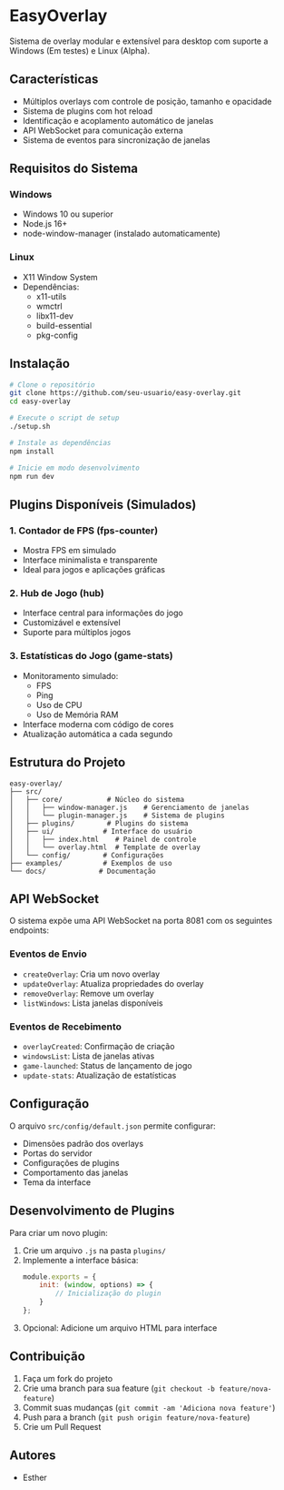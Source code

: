 # EasyOverlay

Sistema de overlay modular e extensível para desktop com suporte a Windows (Em testes) e Linux (Alpha).

## Características

- Múltiplos overlays com controle de posição, tamanho e opacidade
- Sistema de plugins com hot reload
- Identificação e acoplamento automático de janelas
- API WebSocket para comunicação externa
- Sistema de eventos para sincronização de janelas

## Requisitos do Sistema

### Windows
- Windows 10 ou superior
- Node.js 16+
- node-window-manager (instalado automaticamente)

### Linux
- X11 Window System
- Dependências:
  - x11-utils
  - wmctrl
  - libx11-dev
  - build-essential
  - pkg-config

## Instalação

```bash
# Clone o repositório
git clone https://github.com/seu-usuario/easy-overlay.git
cd easy-overlay

# Execute o script de setup
./setup.sh

# Instale as dependências
npm install

# Inicie em modo desenvolvimento
npm run dev
```

## Plugins Disponíveis (Simulados)

### 1. Contador de FPS (fps-counter)
- Mostra FPS em simulado
- Interface minimalista e transparente
- Ideal para jogos e aplicações gráficas

### 2. Hub de Jogo (hub)
- Interface central para informações do jogo
- Customizável e extensível
- Suporte para múltiplos jogos

### 3. Estatísticas do Jogo (game-stats)
- Monitoramento simulado:
  - FPS
  - Ping
  - Uso de CPU
  - Uso de Memória RAM
- Interface moderna com código de cores
- Atualização automática a cada segundo

## Estrutura do Projeto

```
easy-overlay/
├── src/
│   ├── core/           # Núcleo do sistema
│   │   ├── window-manager.js    # Gerenciamento de janelas
│   │   └── plugin-manager.js    # Sistema de plugins
│   ├── plugins/        # Plugins do sistema
│   ├── ui/            # Interface do usuário
│   │   ├── index.html    # Painel de controle
│   │   └── overlay.html  # Template de overlay
│   └── config/        # Configurações
├── examples/          # Exemplos de uso
└── docs/             # Documentação
```

## API WebSocket

O sistema expõe uma API WebSocket na porta 8081 com os seguintes endpoints:

### Eventos de Envio
- `createOverlay`: Cria um novo overlay
- `updateOverlay`: Atualiza propriedades do overlay
- `removeOverlay`: Remove um overlay
- `listWindows`: Lista janelas disponíveis

### Eventos de Recebimento
- `overlayCreated`: Confirmação de criação
- `windowsList`: Lista de janelas ativas
- `game-launched`: Status de lançamento de jogo
- `update-stats`: Atualização de estatísticas

## Configuração

O arquivo `src/config/default.json` permite configurar:
- Dimensões padrão dos overlays
- Portas do servidor
- Configurações de plugins
- Comportamento das janelas
- Tema da interface

## Desenvolvimento de Plugins

Para criar um novo plugin:

1. Crie um arquivo `.js` na pasta `plugins/`
2. Implemente a interface básica:
   ```javascript
   module.exports = {
       init: (window, options) => {
           // Inicialização do plugin
       }
   };
   ```
3. Opcional: Adicione um arquivo HTML para interface

## Contribuição

1. Faça um fork do projeto
2. Crie uma branch para sua feature (`git checkout -b feature/nova-feature`)
3. Commit suas mudanças (`git commit -am 'Adiciona nova feature'`)
4. Push para a branch (`git push origin feature/nova-feature`)
5. Crie um Pull Request

## Autores

- Esther 